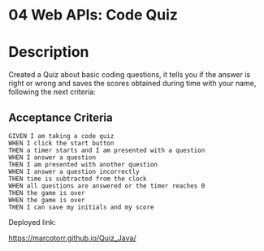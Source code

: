 # 04 Web APIs: Code Quiz

# Description

Created a Quiz about basic coding questions, it tells you if the answer is right or wrong and saves the scores obtained during time with your name, following the next criteria:

## Acceptance Criteria

```
GIVEN I am taking a code quiz
WHEN I click the start button
THEN a timer starts and I am presented with a question
WHEN I answer a question
THEN I am presented with another question
WHEN I answer a question incorrectly
THEN time is subtracted from the clock
WHEN all questions are answered or the timer reaches 0
THEN the game is over
WHEN the game is over
THEN I can save my initials and my score
```

Deployed link: 

https://marcotorr.github.io/Quiz_Java/
